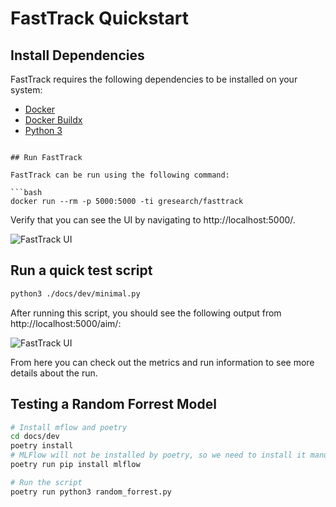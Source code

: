 # FastTrack Quickstart

## Install Dependencies

FastTrack requires the following dependencies to be installed on your system:

- [Docker](https://docs.docker.com/get-docker/)
- [Docker Buildx](https://docs.docker.com/buildx/working-with-buildx/)
- [Python 3](https://www.python.org/downloads/)

```

## Run FastTrack

FastTrack can be run using the following command:

```bash
docker run --rm -p 5000:5000 -ti gresearch/fasttrack
```

Verify that you can see the UI by navigating to http://localhost:5000/.

![FastTrack UI](https://files.mcaq.me/57b05.jpg)


## Run a quick test script

```bash
python3 ./docs/dev/minimal.py
```

After running this script, you should see the following output from http://localhost:5000/aim/:

![FastTrack UI](https://files.mcaq.me/43x5j.jpg)

From here you can check out the metrics and run information to see more details about the run.

## Testing a Random Forrest Model

```bash
# Install mflow and poetry
cd docs/dev
poetry install
# MLFlow will not be installed by poetry, so we need to install it manually
poetry run pip install mlflow

# Run the script
poetry run python3 random_forrest.py
```

